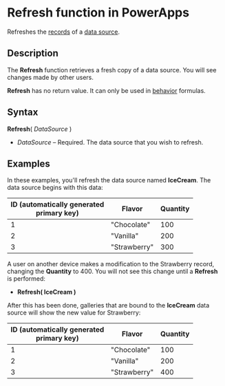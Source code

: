<properties
	pageTitle="PowerApps: Refresh function"
	description="Reference information for the Refresh function in PowerApps, including syntax and examples"
	services="powerapps"
	documentationCenter="na"
	authors="gregli-msft"
	manager="dwrede"
	editor=""
	tags=""/>

<tags
   ms.service="powerapps"
   ms.devlang="na"
   ms.topic="article"
   ms.tgt_pltfrm="na"
   ms.workload="na"
   ms.date="10/21/2015"
   ms.author="gregli"/>

# Refresh function in PowerApps #

Refreshes the [records](working-with-tables.md) of a [data source](working-with-data-sources.md).

## Description ##

The **Refresh** function retrieves a fresh copy of a data source.  You will see changes made by other users. 

**Refresh** has no return value.  It can only be used in [behavior](file-name.md) formulas. 

## Syntax ##

**Refresh**( *DataSource* )

- *DataSource* – Required. The data source that you wish to refresh.

## Examples ##

In these examples, you'll refresh the data source named **IceCream**. The data source begins with this data:

| ID (automatically generated<br>primary key) | Flavor    | Quantity |
|-----|-----------|----------|
| 1   | "Chocolate" | 100      |
| 2   | "Vanilla"   | 200      |
| 3   | "Strawberry" | 300 |

A user on another device makes a modification to the Strawberry record, changing the **Quantity** to 400.  You will not see this change until a **Refresh** is performed:

- **Refresh( IceCream )** 

After this has been done, galleries that are bound to the **IceCream** data source will show the new value for Strawberry:

| ID (automatically generated<br>primary key) | Flavor    | Quantity |
|-----|-----------|----------|
| 1   | "Chocolate" | 100      |
| 2   | "Vanilla"   | 200      |
| 3   | "Strawberry" | 400 |
